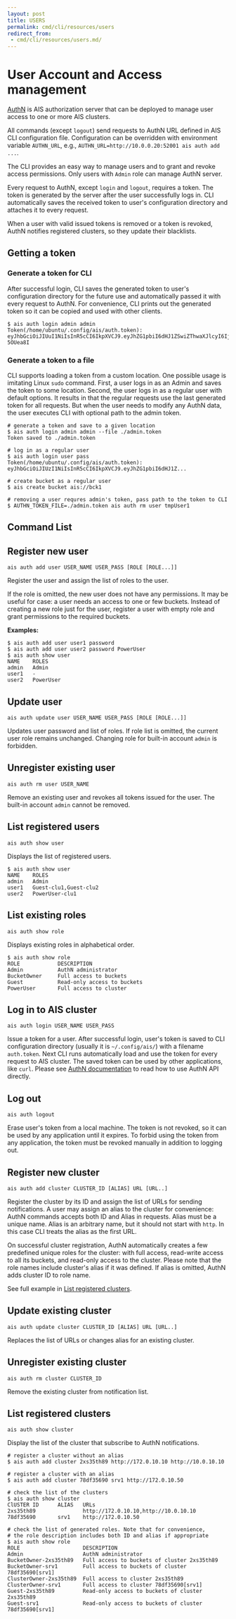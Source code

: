```yaml
---
layout: post
title: USERS
permalink: cmd/cli/resources/users
redirect_from:
 - cmd/cli/resources/users.md/
---
```


# User Account and Access management

[AuthN](/aistore/cmd/authn/README.md) is AIS authorization server that can be deployed to manage user access to one or more AIS clusters.

All commands (except `logout`) send requests to AuthN URL defined in AIS CLI configuration file. Configuration can be overridden with environment variable `AUTHN_URL`, e.g., `AUTHN_URL=http://10.0.0.20:52001 ais auth add ...`.

The CLI provides an easy way to manage users and to grant and revoke access permissions.
Only users with `Admin` role can manage AuthN server.

Every request to AuthN, except `login` and `logout`, requires a token.
The token is generated by the server after the user successfully logs in.
CLI automatically saves the received token to user's configuration directory and attaches it to every request.

When a user with valid issued tokens is removed or a token is revoked, AuthN notifies registered clusters, so they update their blacklists.

## Getting a token


### Generate a token for CLI

After successful login, CLI saves the generated token to user's configuration directory for the future use and automatically passed it with every request to AuthN.
For convenience, CLI prints out the generated token so it can be copied and used with other clients.

```console
$ ais auth login admin admin
Token(/home/ubuntu/.config/ais/auth.token):
eyJhbGciOiJIUuI1NiIsInR5cCI6IkpXVCJ9.eyJhZG1pbiI6dHJ1ZSwiZThwaXJlcyI6IjIwMjAtMDYtMTFUMTY6MzU6MDAuODQyNzMzNjU1LTA3OjAwIiwidXNlcm5hbWUiOiJhZG1pbiJ9.ppyMR8EE37M9O9Kl9ybyB7CE0fq6hIwL3Sa-5OUea8I
```

### Generate a token to a file

CLI supports loading a token from a custom location.
One possible usage is imitating Linux `sudo` command.
First, a user logs in as an Admin and saves the token to some location.
Second, the user logs in as a regular user with default options.
It results in that the regular requests use the last generated token for all requests.
But when the user needs to modify any AuthN data, the user executes CLI with optional path to the admin token.

```console
# generate a token and save to a given location
$ ais auth login admin admin --file ./admin.token
Token saved to ./admin.token

# log in as a regular user
$ ais auth login user pass
Token(/home/ubuntu/.config/ais/auth.token):
eyJhbGciOiJIUzI1NiIsInR5cCI6IkpXVCJ9.eyJhZG1pbiI6dHJ1Z...

# create bucket as a regular user
$ ais create bucket ais://bck1

# removing a user requres admin's token, pass path to the token to CLI
$ AUTHN_TOKEN_FILE=./admin.token ais auth rm user tmpUser1
```

## Command List

## Register new user

`ais auth add user USER_NAME USER_PASS [ROLE [ROLE...]]`

Register the user and assign the list of roles to the user.

If the role is omitted, the new user does not have any permissions. It may be useful for
case: a user needs an access to one or few buckets. Instead of creating a new role just
for the user, register a user with empty role and grant permissions to the required buckets.

**Examples:**

```console
$ ais auth add user user1 password
$ ais auth add user user2 password PowerUser
$ ais auth show user
NAME    ROLES
admin   Admin
user1   -
user2   PowerUser
```

## Update user

`ais auth update user USER_NAME USER_PASS [ROLE [ROLE...]]`

Updates user password and list of roles. If role list is omitted, the current
user role remains unchanged.
Changing role for built-in account `admin` is forbidden.

## Unregister existing user

`ais auth rm user USER_NAME`

Remove an existing user and revokes all tokens issued for the user.
The built-in account `admin` cannot be removed.

## List registered users

`ais auth show user`

Displays the list of registered users.

```console
$ ais auth show user
NAME    ROLES
admin   Admin
user1   Guest-clu1,Guest-clu2
user2   PowerUser-clu1
```

## List existing roles

`ais auth show role`

Displays existing roles in alphabetical order.

```console
$ ais auth show role
ROLE            DESCRIPTION
Admin           AuthN administrator
BucketOwner     Full access to buckets
Guest           Read-only access to buckets
PowerUser       Full access to cluster
```

## Log in to AIS cluster

`ais auth login USER_NAME USER_PASS`

Issue a token for a user.
After successful login, user's token is saved to CLI configuration directory (usually it is `~/.config/ais/`) with a filename `auth.token`.
Next CLI runs automatically load and use the token for every request to AIS cluster.
The saved token can be used by other applications, like `curl`.
Please see [AuthN documentation](/aistore/cmd/authn/README.md) to read how to use AuthN API directly.

## Log out

`ais auth logout`

Erase user's token from a local machine. The token is not revoked, so it can be used by any application until it expires.
To forbid using the token from any application, the token must be revoked manually in addition to logging out.

## Register new cluster

`ais auth add cluster CLUSTER_ID [ALIAS] URL [URL..]`

Register the cluster by its ID and assign the list of URLs for sending notifications.
A user may assign an alias to the cluster for convenience: AuthN commands accepts both ID and Alias in requests.
Alias must be a unique name.  Alias is an arbitrary name, but it should not start with `http`.
In this case CLI treats the alias as the first URL.

On successful cluster registration, AuthN automatically creates a few predefined unique roles for the cluster: with full access,
read-write access to all its buckets, and read-only access to the cluster.
Please note that the role names include cluster's alias if it was defined. If alias is omitted, AuthN adds cluster ID to role name.

See full example in [List registered clusters](#list-registered-clusters).

## Update existing cluster

`ais auth update cluster CLUSTER_ID [ALIAS] URL [URL..]`

Replaces the list of URLs or changes alias for an existing cluster.

## Unregister existing cluster

`ais auth rm cluster CLUSTER_ID`

Remove the existing cluster from notification list.

## List registered clusters

`ais auth show cluster`

Display the list of the cluster that subscribe to AuthN notifications.

```console
# register a cluster without an alias
$ ais auth add cluster 2xs35th89 http://172.0.10.10 http://10.0.10.10

# register a cluster with an alias
$ ais auth add cluster 78df35690 srv1 http://172.0.10.50

# check the list of the clusters
$ ais auth show cluster
ClUSTER ID      ALIAS   URLs
2xs35th89               http://172.0.10.10,http://10.0.10.10
78df35690       srv1    http://172.0.10.50

# check the list of generated roles. Note that for convenience,
# the role description includes both ID and alias if appropriate
$ ais auth show role
ROLE                    DESCRIPTION
Admin                   AuthN administrator
BucketOwner-2xs35th89   Full access to buckets of cluster 2xs35th89
BucketOwner-srv1        Full access to buckets of cluster 78df35690[srv1]
ClusterOwner-2xs35th89  Full access to cluster 2xs35th89
ClusterOwner-srv1       Full access to cluster 78df35690[srv1]
Guest-2xs35th89         Read-only access to buckets of cluster 2xs35th89
Guest-srv1              Read-only access to buckets of cluster 78df35690[srv1]
```
